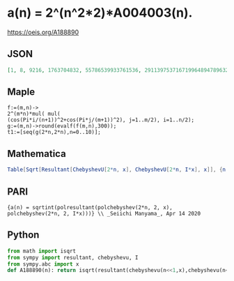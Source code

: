 # a\(n\) \= 2^\(n^2\*2\)\*A004003\(n\)\.
https://oeis.org/A188890
## JSON
```JSON
[1, 8, 9216, 1763704832, 55786539933761536, 291139753716719964894789632, 250571020614762113258116708732764160000, 35558299325468842404742419202148426327085023232000000, 831952537599396321581603077837672266625608464198409017861335832068096]
```
## Maple
```Maple
f:=(m,n)->
2^(m*n)*mul( mul(
(cos(Pi*i/(n+1))^2+cos(Pi*j/(m+1))^2), j=1..m/2), i=1..n/2);
g:=(m,n)->round(evalf(f(m,n),300));
t1:=[seq(g(2*n,2*n),n=0..10)];
```
## Mathematica
```Mathematica
Table[Sqrt[Resultant[ChebyshevU[2*n, x], ChebyshevU[2*n, I*x], x]], {n, 0, 10}] (* _Vaclav Kotesovec_, Apr 14 2020 *)
```
## PARI
```PARI
{a(n) = sqrtint(polresultant(polchebyshev(2*n, 2, x), polchebyshev(2*n, 2, I*x)))} \\ _Seiichi Manyama_, Apr 14 2020
```
## Python
```Python
from math import isqrt
from sympy import resultant, chebyshevu, I
from sympy.abc import x
def A188890(n): return isqrt(resultant(chebyshevu(n<<1,x),chebyshevu(n<<1,I*x))) if n else 1 # _Chai Wah Wu_, Nov 08 2023
```

